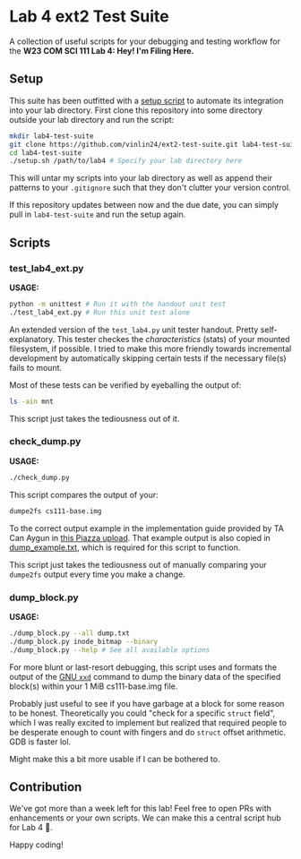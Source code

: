 # Lab 4 ext2 Test Suite


A collection of useful scripts for your debugging and testing workflow for the **W23 COM SCI 111 Lab 4: Hey! I'm Filing Here.**


## Setup


This suite has been outfitted with a [setup script](setup.sh) to automate its integration into your lab directory. First clone this repository into some directory outside your lab directory and run the script:

```sh
mkdir lab4-test-suite
git clone https://github.com/vinlin24/ext2-test-suite.git lab4-test-suite
cd lab4-test-suite
./setup.sh /path/to/lab4 # Specify your lab directory here
```

This will untar my scripts into your lab directory as well as append their patterns to your `.gitignore` such that they don't clutter your version control.

If this repository updates between now and the due date, you can simply pull in `lab4-test-suite` and run the setup again.


## Scripts


### test_lab4_ext.py


**USAGE:**

```sh
python -m unittest # Run it with the handout unit test
./test_lab4_ext.py # Run this unit test alone
```

An extended version of the `test_lab4.py` unit tester handout. Pretty self-explanatory. This tester checkes the *characteristics* (stats) of your mounted filesystem, if possible. I tried to make this more friendly towards incremental development by automatically skipping certain tests if the necessary file(s) fails to mount.

Most of these tests can be verified by eyeballing the output of:

```sh
ls -ain mnt
```

This script just takes the tediousness out of it.


### check_dump.py


**USAGE:**

```sh
./check_dump.py
```

This script compares the output of your:

```sh
dumpe2fs cs111-base.img
```

To the correct output example in the implementation guide provided by TA Can Aygun in [this Piazza upload](https://cdn-uploads.piazza.com/paste/k523wap3mgt7kn/32e5cbdc2f2ad85809c6e1b9eacecce7e333648952f1b16350d368bbe1f550ed/lab4_stages_F22.html). That example output is also copied in [dump_example.txt](dump_example.txt), which is required for this script to function.

This script just takes the tediousness out of manually comparing your `dumpe2fs` output every time you make a change.


### dump_block.py


**USAGE:**

```sh
./dump_block.py --all dump.txt
./dump_block.py inode_bitmap --binary
./dump_block.py --help # See all available options
```

For more blunt or last-resort debugging, this script uses and formats the output of the [GNU `xxd`](https://linux.die.net/man/1/xxd) command to dump the binary data of the specified block(s) within your 1 MiB cs111-base.img file.

Probably just useful to see if you have garbage at a block for some reason to be honest. Theoretically you could "check for a specific `struct` field", which I was really excited to implement but realized that required people to be desperate enough to count with fingers and do `struct` offset arithmetic. GDB is faster lol.

Might make this a bit more usable if I can be bothered to.


## Contribution


We've got more than a week left for this lab! Feel free to open PRs with enhancements or your own scripts. We can make this a central script hub for Lab 4 👀.

Happy coding!
